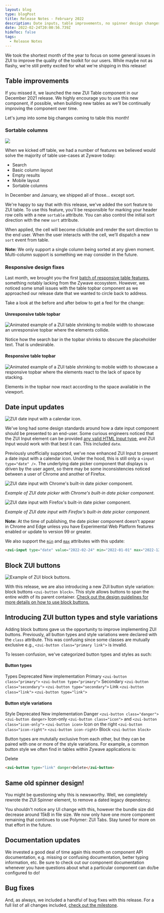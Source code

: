 ```yaml
---
layout: blog
type: blogPost
title: Release Notes - February 2022
description: Date inputs, table improvements, no spinner design changes, and bug fixes!
date: 2022-02-24T20:00:56.739Z
hideToc: false
tags:
  - Release Notes
---
```

We took the shortest month of the year to focus on some general issues in ZUI to improve the quality of the toolkit for our users. While maybe not as flashy, we're still pretty excited for what we're shipping in this release!

## Table improvements

If you missed it, we launched the new ZUI Table component in our December 2021 release. We highly encourage you to use this new component, if possible, when building new tables as we'll be continually improving the component over time.

Let's jump into some big changes coming to table this month!

<docs-spacer size="small"></docs-spacer>

### Sortable columns

![](/images/zui-table-sortable-example.png)

When we kicked off table, we had a number of features we believed would solve the majority of table use-cases at Zywave today:

* Search 
* Basic column layout 
* Empty results 
* Mobile layout 
* Sortable columns 

In December and January, we shipped all of those... except sort. 

We're happy to say that with this release, we've added the sort feature to ZUI table. To use this feature, you'll be responsible for marking your header row cells with a new `sortable` attribute. You can also control the initial sort direction with the new `sort` attribute. 

When applied, the cell will become clickable and render the sort direction to the end user. When the user interacts with the cell, we'll dispatch a new `sort` event from table.

<docs-note><strong>Note:</strong> We only support a single column being sorted at any given moment. Multi-column support is something we may consider in the future.</docs-note>

<docs-spacer size="small"></docs-spacer>

### Responsive design fixes

Last month, we brought you the first [batch of responsive table features](https://booster.zywave.dev/blog/posts/2022-01-20-release-notes-january-2022/#zui-table-is-now-mobile-responsive), something notably lacking from the Zywave ecosystem. However, we noticed some small issues with the table topbar component as we approached our release date that we wanted to circle back to address.

Take a look at the before and after below to get a feel for the change:

<docs-spacer size="small"></docs-spacer>

#### Unresponsive table topbar

![Animated example of a ZUI table shrinking to mobile width to showcase an unresponsive topbar where the elements collide.](/images/zui-table-topbar-unresponsive-example.gif)

Notice how the search bar in the topbar shrinks to obscure the placeholder text. That is undesirable.

<docs-spacer size="small"></docs-spacer>

#### Responsive table topbar

![Animated example of a ZUI table shrinking to mobile width to showcase a responsive topbar where the elements react to the lack of space by stacking.](/images/zui-table-topbar-responsive-example.gif)

Elements in the topbar now react according to the space available in the viewport.

<docs-spacer></docs-spacer>

## Date input updates

![ZUI date input with a calendar icon.](/images/zui-input-date.png)

We've long had some design standards around how a date input component should be presented to an end-user. Some curious engineers noticed that the ZUI Input element can be provided [any valid HTML Input type](https://developer.mozilla.org/en-US/docs/Web/HTML/Element/Input#input_types), and ZUI Input would work with that best it can. This included `date`. 

Previously unofficially supported, we've now enhanced ZUI Input to present a date input with a calendar icon. Under the hood, this is still only a `<input type="date" />`. The underlying date picker component that displays is driven by the user agent, so there may be some inconsistencies noticed between a user of Chrome and another of Firefox.

![ZUI date input with Chrome's built-in date picker component.](/images/zui-input-date-chrome.png)

*Example of ZUI date picker with Chrome's built-in date picker component.*

<docs-spacer size="small"></docs-spacer>

![ZUI date input with Firefox's built-in date picker component.](/images/zui-input-date-firefox.png)

*Example of ZUI date input with Firefox's built-in date picker component.*

<docs-spacer size="small"></docs-spacer>

<docs-note><strong>Note:</strong> At the time of publishing, the date picker component doesn't appear in Chrome and Edge unless you have Experimental Web Platform features enabled or update to version 99 or greater.</docs-note>

<docs-spacer size="small"></docs-spacer>

We also support the [`min`](https://developer.mozilla.org/en-US/docs/Web/HTML/Element/input/date#min) and [`max`](https://developer.mozilla.org/en-US/docs/Web/HTML/Element/input/date#max) attributes with this update:

```html
<zui-input type="date" value="2022-02-24" min="2022-01-01" max="2022-12-31"></zui-input>
```

<docs-spacer></docs-spacer>

## Block ZUI buttons

![Example of ZUI block buttons.](/images/zui-button-block-example.png)

With this release, we are also introducing a new ZUI button style variation: block buttons `<zui-button block>`. This style allows buttons to span the entire width of its parent container. [Check out the design guidelines for more details on how to use block buttons.](https://booster.zywave.dev/design-system/components/buttons/?tab=usage)

<docs-spacer></docs-spacer>

## Introducing ZUI button types and style variations

Adding block buttons gave us the opportunity to improve implementing ZUI buttons. Previously, all button types and style variations were declared with the `class` attribute. This was confusing since some classes are mutually exclusive e.g., `<zui-button class="primary link">` is invalid.

To lessen confusion, we've categorized button types and styles as such:

<docs-spacer size="small"></docs-spacer>

#### Button types

<zui-table style="--zui-table-columns-template: 13ch 1fr 1fr;">
  <zui-table-row header>
    <zui-table-cell>Types</zui-table-cell>
    <zui-table-cell>Deprecated</zui-table-cell>
    <zui-table-cell>New implementation</zui-table-cell>
  </zui-table-row>
  <zui-table-row>
    <zui-table-cell>Primary</zui-table-cell>
    <zui-table-cell><code>&lt;zui-button class="primary"&gt;</code></zui-table-cell>
    <zui-table-cell><code>&lt;zui-button type="primary"&gt;</code></zui-table-cell>
  </zui-table-row>
  <zui-table-row>
    <zui-table-cell>Secondary</zui-table-cell>
    <zui-table-cell><code>&lt;zui-button class="secondary"&gt;</code></zui-table-cell>
    <zui-table-cell><code>&lt;zui-button type="secondary"&gt;</code></zui-table-cell>
  </zui-table-row>
  <zui-table-row>
    <zui-table-cell>Link</zui-table-cell>
    <zui-table-cell><code>&lt;zui-button class="link"&gt;</code></zui-table-cell>
    <zui-table-cell><code>&lt;zui-button type="link"&gt;</code></zui-table-cell>
  </zui-table-row>
</zui-table>

<docs-spacer size="small"></docs-spacer>

#### Button style variations

<zui-table style="--zui-table-columns-template: 18ch 1fr 1fr;">
  <zui-table-row header>
    <zui-table-cell>Style</zui-table-cell>
    <zui-table-cell>Deprecated</zui-table-cell>
    <zui-table-cell>New implementation</zui-table-cell>
  </zui-table-row>
  <zui-table-row>
    <zui-table-cell>Danger</zui-table-cell>
    <zui-table-cell><code>&lt;zui-button class="danger"&gt;</code></zui-table-cell>
    <zui-table-cell><code>&lt;zui-button danger&gt;</code></zui-table-cell>
  </zui-table-row>
  <zui-table-row>
    <zui-table-cell>Icon-only</zui-table-cell>
    <zui-table-cell><code>&lt;zui-button class="icon"&gt;</code> and <code>&lt;zui-button class="icon-only"&gt;</code>
    </zui-table-cell>
    <zui-table-cell><code>&lt;zui-button icon&gt;</code></zui-table-cell>
  </zui-table-row>
  <zui-table-row>
    <zui-table-cell>Icon on the right</zui-table-cell>
    <zui-table-cell><code>&lt;zui-button class="icon-right"&gt;</code></zui-table-cell>
    <zui-table-cell><code>&lt;zui-button icon-right&gt;</code></zui-table-cell>
  </zui-table-row>
  <zui-table-row>
    <zui-table-cell>Block</zui-table-cell>
    <zui-table-cell></zui-table-cell>
    <zui-table-cell><code>&lt;zui-button block&gt;</code></zui-table-cell>
  </zui-table-row>
</zui-table>

<docs-spacer size="small"></docs-spacer>

Button types are mututally exclusive from each other, but they can be paired with one or more of the style variations. For example, a common button style we often find in tables within Zywave applications is:

<zui-button type="link" danger>Delete</zui-button>

```html
<zui-button type="link" danger>Delete</zui-button>
```

<docs-spacer></docs-spacer>

## Same old spinner design!

You might be questioning why this is newsworthy. Well, we completely rewrote the ZUI Spinner element, to remove a dated legacy dependency.

You shouldn't notice any UI change with this, however the bundle size did decrease around 15kB in file size. We now only have one more component remaining that continues to use Polymer: ZUI Tabs. Stay tuned for more on that effort in the future.

<docs-spacer></docs-spacer>

## Documentation updates

We invested a good deal of time again this month on component API documentation, e.g. missing or confusing documentation, better typing information, etc. Be sure to check out our component documentation whenever you have questions about what a particular component can do/be configured to do!

<docs-spacer></docs-spacer>

## Bug fixes

And, as always, we included a handful of bug fixes with this release. For a full list of all changes included, [check out the milestone](https://gitlab.com/groups/zywave/devkit/-/milestones/20#tab-issues).
